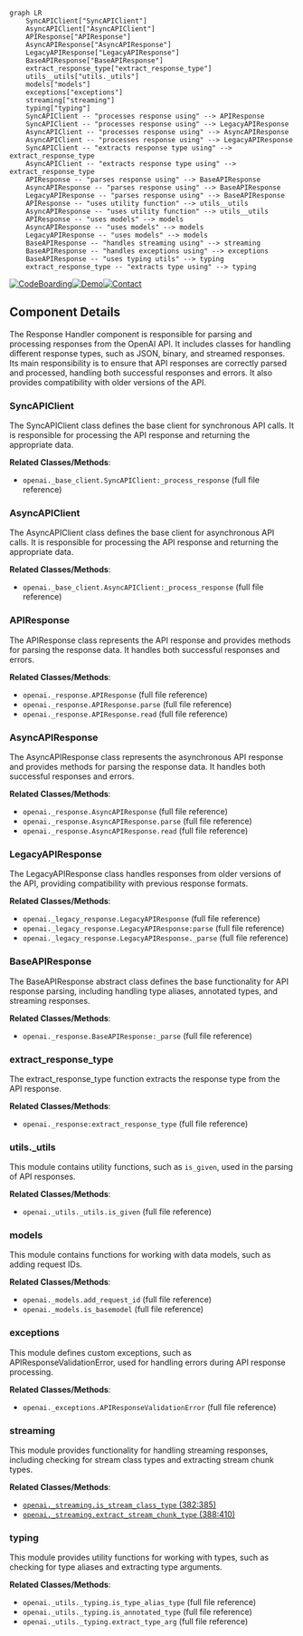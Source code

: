 ```mermaid
graph LR
    SyncAPIClient["SyncAPIClient"]
    AsyncAPIClient["AsyncAPIClient"]
    APIResponse["APIResponse"]
    AsyncAPIResponse["AsyncAPIResponse"]
    LegacyAPIResponse["LegacyAPIResponse"]
    BaseAPIResponse["BaseAPIResponse"]
    extract_response_type["extract_response_type"]
    utils__utils["utils._utils"]
    models["models"]
    exceptions["exceptions"]
    streaming["streaming"]
    typing["typing"]
    SyncAPIClient -- "processes response using" --> APIResponse
    SyncAPIClient -- "processes response using" --> LegacyAPIResponse
    AsyncAPIClient -- "processes response using" --> AsyncAPIResponse
    AsyncAPIClient -- "processes response using" --> LegacyAPIResponse
    SyncAPIClient -- "extracts response type using" --> extract_response_type
    AsyncAPIClient -- "extracts response type using" --> extract_response_type
    APIResponse -- "parses response using" --> BaseAPIResponse
    AsyncAPIResponse -- "parses response using" --> BaseAPIResponse
    LegacyAPIResponse -- "parses response using" --> BaseAPIResponse
    APIResponse -- "uses utility function" --> utils__utils
    AsyncAPIResponse -- "uses utility function" --> utils__utils
    APIResponse -- "uses models" --> models
    AsyncAPIResponse -- "uses models" --> models
    LegacyAPIResponse -- "uses models" --> models
    BaseAPIResponse -- "handles streaming using" --> streaming
    BaseAPIResponse -- "handles exceptions using" --> exceptions
    BaseAPIResponse -- "uses typing utils" --> typing
    extract_response_type -- "extracts type using" --> typing
```
[![CodeBoarding](https://img.shields.io/badge/Generated%20by-CodeBoarding-9cf?style=flat-square)](https://github.com/CodeBoarding/CodeBoarding)[![Demo](https://img.shields.io/badge/Try%20our-Demo-blue?style=flat-square)](https://www.codeboarding.org/demo)[![Contact](https://img.shields.io/badge/Contact%20us%20-%20codeboarding@gmail.com-lightgrey?style=flat-square)](mailto:codeboarding@gmail.com)

## Component Details

The Response Handler component is responsible for parsing and processing responses from the OpenAI API. It includes classes for handling different response types, such as JSON, binary, and streamed responses. Its main responsibility is to ensure that API responses are correctly parsed and processed, handling both successful responses and errors. It also provides compatibility with older versions of the API.

### SyncAPIClient
The SyncAPIClient class defines the base client for synchronous API calls. It is responsible for processing the API response and returning the appropriate data.


**Related Classes/Methods**:

- `openai._base_client.SyncAPIClient:_process_response` (full file reference)


### AsyncAPIClient
The AsyncAPIClient class defines the base client for asynchronous API calls. It is responsible for processing the API response and returning the appropriate data.


**Related Classes/Methods**:

- `openai._base_client.AsyncAPIClient:_process_response` (full file reference)


### APIResponse
The APIResponse class represents the API response and provides methods for parsing the response data. It handles both successful responses and errors.


**Related Classes/Methods**:

- `openai._response.APIResponse` (full file reference)
- `openai._response.APIResponse.parse` (full file reference)
- `openai._response.APIResponse.read` (full file reference)


### AsyncAPIResponse
The AsyncAPIResponse class represents the asynchronous API response and provides methods for parsing the response data. It handles both successful responses and errors.


**Related Classes/Methods**:

- `openai._response.AsyncAPIResponse` (full file reference)
- `openai._response.AsyncAPIResponse.parse` (full file reference)
- `openai._response.AsyncAPIResponse.read` (full file reference)


### LegacyAPIResponse
The LegacyAPIResponse class handles responses from older versions of the API, providing compatibility with previous response formats.


**Related Classes/Methods**:

- `openai._legacy_response.LegacyAPIResponse` (full file reference)
- `openai._legacy_response.LegacyAPIResponse:parse` (full file reference)
- `openai._legacy_response.LegacyAPIResponse._parse` (full file reference)


### BaseAPIResponse
The BaseAPIResponse abstract class defines the base functionality for API response parsing, including handling type aliases, annotated types, and streaming responses.


**Related Classes/Methods**:

- `openai._response.BaseAPIResponse:_parse` (full file reference)


### extract_response_type
The extract_response_type function extracts the response type from the API response.


**Related Classes/Methods**:

- `openai._response:extract_response_type` (full file reference)


### utils._utils
This module contains utility functions, such as `is_given`, used in the parsing of API responses.


**Related Classes/Methods**:

- `openai._utils._utils.is_given` (full file reference)


### models
This module contains functions for working with data models, such as adding request IDs.


**Related Classes/Methods**:

- `openai._models.add_request_id` (full file reference)
- `openai._models.is_basemodel` (full file reference)


### exceptions
This module defines custom exceptions, such as APIResponseValidationError, used for handling errors during API response processing.


**Related Classes/Methods**:

- `openai._exceptions.APIResponseValidationError` (full file reference)


### streaming
This module provides functionality for handling streaming responses, including checking for stream class types and extracting stream chunk types.


**Related Classes/Methods**:

- <a href="https://github.com/openai/openai-python/blob/master/src/openai/_streaming.py#L382-L385" target="_blank" rel="noopener noreferrer">`openai._streaming.is_stream_class_type` (382:385)</a>
- <a href="https://github.com/openai/openai-python/blob/master/src/openai/_streaming.py#L388-L410" target="_blank" rel="noopener noreferrer">`openai._streaming.extract_stream_chunk_type` (388:410)</a>


### typing
This module provides utility functions for working with types, such as checking for type aliases and extracting type arguments.


**Related Classes/Methods**:

- `openai._utils._typing.is_type_alias_type` (full file reference)
- `openai._utils._typing.is_annotated_type` (full file reference)
- `openai._utils._typing.extract_type_arg` (full file reference)